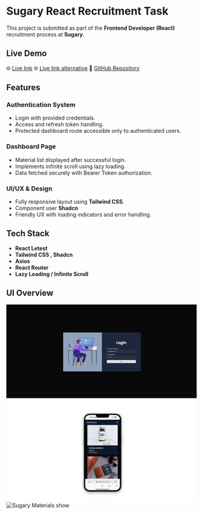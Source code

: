 # Sugary React Recruitment Task

This project is submitted as part of the **Frontend Developer (React)** recruitment process at **Sugary**.

## Live Demo

🌐 [Live link](https://sugary.aminul.tech)
🌐 [Live link alternative](https://sugary-react-recruitment.vercel.app)
🔗 [GitHub Repository](https://github.com/aminul118/sugary-react-recruitment)

## Features

### Authentication System

- Login with provided credentials.
- Access and refresh token handling.
- Protected dashboard route accessible only to authenticated users.

### Dashboard Page

- Material list displayed after successful login.
- Implements infinite scroll using lazy loading.
- Data fetched securely with Bearer Token authorization.

### UI/UX & Design

- Fully responsive layout using **Tailwind CSS**.
- Component user **Shadcn**
- Friendly UX with loading indicators and error handling.

## Tech Stack

- **React Letest**
- **Tailwind CSS , Shadcn**
- **Axios**
- **React Router**
- **Lazy Loading / Infinite Scroll**

## UI Overview

![Sugary Login Page](/src/assets/login.png)
![Sugary Mobile view](/src/assets/mobile.png)
![Sugary Materials show](/src/assets/materials.png)
